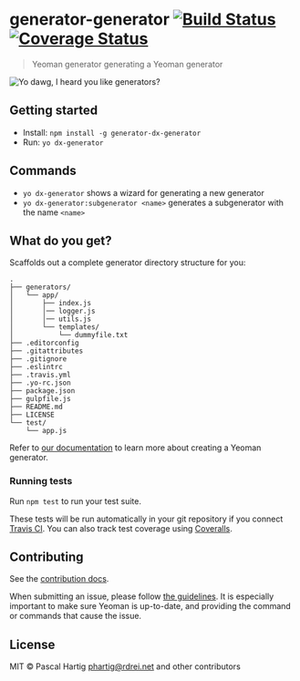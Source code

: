 # generator-generator [![Build Status](https://secure.travis-ci.org/yeoman/generator-generator.svg?branch=master)](https://travis-ci.org/yeoman/generator-generator) [![Coverage Status](https://coveralls.io/repos/yeoman/generator-generator/badge.svg?branch=master&service=github)](https://coveralls.io/github/yeoman/generator-generator?branch=master)


> Yeoman generator generating a Yeoman generator

![Yo dawg, I heard you like generators?](http://i.imgur.com/2gqiift.jpg)


## Getting started

- Install: `npm install -g generator-dx-generator`
- Run: `yo dx-generator`


## Commands

* `yo dx-generator` shows a wizard for generating a new generator
* `yo dx-generator:subgenerator <name>` generates a subgenerator with the name `<name>`


## What do you get?

Scaffolds out a complete generator directory structure for you:

```
.
├── generators/
│   └── app/
│       ├── index.js
│       │── logger.js
│       │── utils.js
│       └── templates/
│           └── dummyfile.txt
├── .editorconfig
├── .gitattributes
├── .gitignore
├── .eslintrc
├── .travis.yml
├── .yo-rc.json
├── package.json
├── gulpfile.js
├── README.md
├── LICENSE
└── test/
    └── app.js
```

Refer to [our documentation](http://yeoman.io/authoring/) to learn more about creating a Yeoman generator.

### Running tests

Run `npm test` to run your test suite.

These tests will be run automatically in your git repository if you connect [Travis CI](https://travis-ci.org/profile). You can also track test coverage using [Coveralls](https://coveralls.io).

## Contributing

See the [contribution docs](http://yeoman.io/contributing/).

When submitting an issue, please follow [the
guidelines](http://yeoman.io/contributing/opening-issues.html).
It is especially important to make sure Yeoman is up-to-date, and providing the
command or commands that cause the issue.


## License

MIT © Pascal Hartig <phartig@rdrei.net> and other contributors
